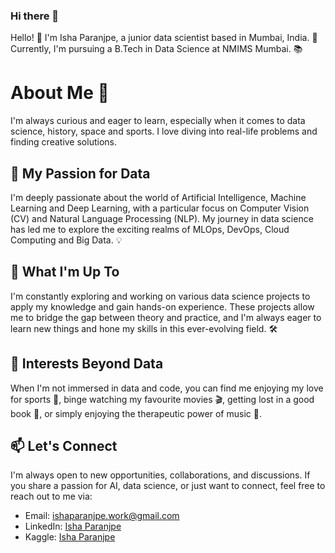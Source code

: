 ### Hi there 👋

Hello! 👋 I'm Isha Paranjpe, a junior data scientist based in Mumbai, India. 🌆 
Currently, I'm pursuing a B.Tech in Data Science at NMIMS Mumbai. 📚

# About Me 🚀

I'm always curious and eager to learn, especially when it comes to data science, history, space and sports. I love diving into real-life problems and finding creative solutions. 

## 🌟 My Passion for Data

I'm deeply passionate about the world of Artificial Intelligence, Machine Learning and Deep Learning, with a particular focus on Computer Vision (CV) and Natural Language Processing (NLP). 
My journey in data science has led me to explore the exciting realms of MLOps, DevOps, Cloud Computing and Big Data. 💡

## 💼 What I'm Up To

I'm constantly exploring and working on various data science projects to apply my knowledge and gain hands-on experience. These projects allow me to bridge the gap between theory and practice, and I'm always eager to learn new things and hone my skills in this ever-evolving field. 🛠️

## 🌱 Interests Beyond Data

When I'm not immersed in data and code, you can find me enjoying my love for sports 🏀, binge watching my favourite movies 🎬, getting lost in a good book 📖, or simply enjoying the therapeutic power of music 🎵.

## 📫 Let's Connect

I'm always open to new opportunities, collaborations, and discussions. If you share a passion for AI, data science, or just want to connect, feel free to reach out to me via:

- Email: [ishaparanjpe.work@gmail.com](mailto:ishaparanjpe.work@gmail.com)
- LinkedIn: [Isha Paranjpe](https://www.linkedin.com/in/isha-paranjpe/)
- Kaggle: [Isha Paranjpe](https://www.kaggle.com/ishaparanjpe)
